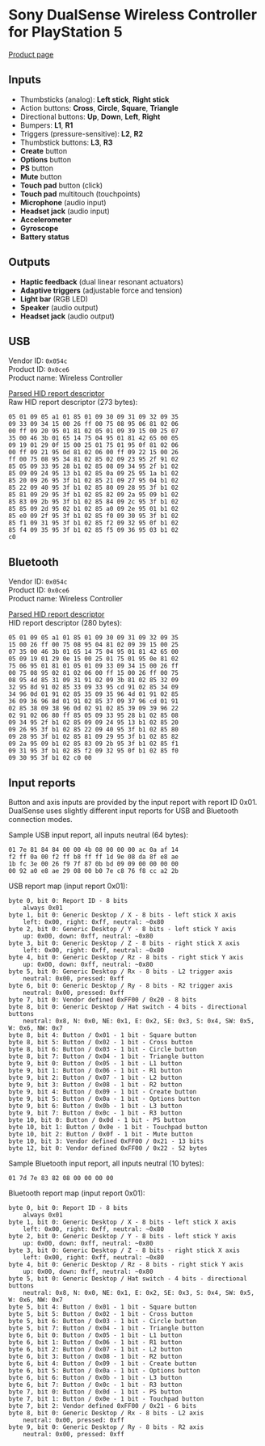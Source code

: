 # Sony DualSense Wireless Controller for PlayStation 5

[Product page](https://www.playstation.com/en-us/accessories/dualsense-wireless-controller/)

## Inputs

* Thumbsticks (analog): **Left stick**, **Right stick**
* Action buttons: **Cross**, **Circle**, **Square**, **Triangle**
* Directional buttons: **Up**, **Down**, **Left**, **Right**
* Bumpers: **L1**, **R1**
* Triggers (pressure-sensitive): **L2**, **R2**
* Thumbstick buttons: **L3**, **R3**
* **Create** button
* **Options** button
* **PS** button
* **Mute** button
* **Touch pad** button (click)
* **Touch pad** multitouch (touchpoints)
* **Microphone** (audio input)
* **Headset jack** (audio input)
* **Accelerometer**
* **Gyroscope**
* **Battery status**

## Outputs

* **Haptic feedback** (dual linear resonant actuators)
* **Adaptive triggers** (adjustable force and tension)
* **Light bar** (RGB LED)
* **Speaker** (audio output)
* **Headset jack** (audio output)

## USB

Vendor ID: `0x054c`  
Product ID: `0x0ce6`  
Product name: Wireless Controller

[Parsed HID report descriptor](report-descriptor-usb.txt)  
Raw HID report descriptor (273 bytes):

```
05 01 09 05 a1 01 85 01 09 30 09 31 09 32 09 35
09 33 09 34 15 00 26 ff 00 75 08 95 06 81 02 06
00 ff 09 20 95 01 81 02 05 01 09 39 15 00 25 07
35 00 46 3b 01 65 14 75 04 95 01 81 42 65 00 05
09 19 01 29 0f 15 00 25 01 75 01 95 0f 81 02 06
00 ff 09 21 95 0d 81 02 06 00 ff 09 22 15 00 26
ff 00 75 08 95 34 81 02 85 02 09 23 95 2f 91 02
85 05 09 33 95 28 b1 02 85 08 09 34 95 2f b1 02
85 09 09 24 95 13 b1 02 85 0a 09 25 95 1a b1 02
85 20 09 26 95 3f b1 02 85 21 09 27 95 04 b1 02
85 22 09 40 95 3f b1 02 85 80 09 28 95 3f b1 02
85 81 09 29 95 3f b1 02 85 82 09 2a 95 09 b1 02
85 83 09 2b 95 3f b1 02 85 84 09 2c 95 3f b1 02
85 85 09 2d 95 02 b1 02 85 a0 09 2e 95 01 b1 02
85 e0 09 2f 95 3f b1 02 85 f0 09 30 95 3f b1 02
85 f1 09 31 95 3f b1 02 85 f2 09 32 95 0f b1 02
85 f4 09 35 95 3f b1 02 85 f5 09 36 95 03 b1 02
c0
```

## Bluetooth

Vendor ID: `0x054c`  
Product ID: `0x0ce6`  
Product name: Wireless Controller

[Parsed HID report descriptor](report-descriptor-bluetooth.txt)  
HID report descriptor (280 bytes):

```
05 01 09 05 a1 01 85 01 09 30 09 31 09 32 09 35
15 00 26 ff 00 75 08 95 04 81 02 09 39 15 00 25
07 35 00 46 3b 01 65 14 75 04 95 01 81 42 65 00
05 09 19 01 29 0e 15 00 25 01 75 01 95 0e 81 02
75 06 95 01 81 01 05 01 09 33 09 34 15 00 26 ff
00 75 08 95 02 81 02 06 00 ff 15 00 26 ff 00 75
08 95 4d 85 31 09 31 91 02 09 3b 81 02 85 32 09
32 95 8d 91 02 85 33 09 33 95 cd 91 02 85 34 09
34 96 0d 01 91 02 85 35 09 35 96 4d 01 91 02 85
36 09 36 96 8d 01 91 02 85 37 09 37 96 cd 01 91
02 85 38 09 38 96 0d 02 91 02 85 39 09 39 96 22
02 91 02 06 80 ff 85 05 09 33 95 28 b1 02 85 08
09 34 95 2f b1 02 85 09 09 24 95 13 b1 02 85 20
09 26 95 3f b1 02 85 22 09 40 95 3f b1 02 85 80
09 28 95 3f b1 02 85 81 09 29 95 3f b1 02 85 82
09 2a 95 09 b1 02 85 83 09 2b 95 3f b1 02 85 f1
09 31 95 3f b1 02 85 f2 09 32 95 0f b1 02 85 f0
09 30 95 3f b1 02 c0 00
```

## Input reports

Button and axis inputs are provided by the input report with report ID 0x01. DualSense uses slightly different input reports for USB and Bluetooth connection modes.

Sample USB input report, all inputs neutral (64 bytes):

```
01 7e 81 84 84 00 00 4b 08 00 00 00 ac 0a af 14
f2 ff 0a 00 f2 ff b8 ff ff 1d 9e 08 da 8f e8 ae
1b fc 3e 00 26 f9 7f 87 0b bd 09 09 00 00 00 00
00 92 a0 e8 ae 29 08 00 b0 7e c8 76 f8 cc a2 2b
```

USB report map (input report 0x01):

```
byte 0, bit 0: Report ID - 8 bits
    always 0x01
byte 1, bit 0: Generic Desktop / X - 8 bits - left stick X axis
    left: 0x00, right: 0xff, neutral: ~0x80
byte 2, bit 0: Generic Desktop / Y - 8 bits - left stick Y axis
    up: 0x00, down: 0xff, neutral: ~0x80
byte 3, bit 0: Generic Desktop / Z - 8 bits - right stick X axis
    left: 0x00, right: 0xff, neutral: ~0x80
byte 4, bit 0: Generic Desktop / Rz - 8 bits - right stick Y axis
    up: 0x00, down: 0xff, neutral: ~0x80
byte 5, bit 0: Generic Desktop / Rx - 8 bits - L2 trigger axis
    neutral: 0x00, pressed: 0xff
byte 6, bit 0: Generic Desktop / Ry - 8 bits - R2 trigger axis
    neutral: 0x00, pressed: 0xff
byte 7, bit 0: Vendor defined 0xFF00 / 0x20 - 8 bits
byte 8, bit 0: Generic Desktop / Hat switch - 4 bits - directional buttons
    neutral: 0x8, N: 0x0, NE: 0x1, E: 0x2, SE: 0x3, S: 0x4, SW: 0x5, W: 0x6, NW: 0x7
byte 8, bit 4: Button / 0x01 - 1 bit - Square button
byte 8, bit 5: Button / 0x02 - 1 bit - Cross button
byte 8, bit 6: Button / 0x03 - 1 bit - Circle button
byte 8, bit 7: Button / 0x04 - 1 bit - Triangle button
byte 9, bit 0: Button / 0x05 - 1 bit - L1 button
byte 9, bit 1: Button / 0x06 - 1 bit - R1 button
byte 9, bit 2: Button / 0x07 - 1 bit - L2 button
byte 9, bit 3: Button / 0x08 - 1 bit - R2 button
byte 9, bit 4: Button / 0x09 - 1 bit - Create button
byte 9, bit 5: Button / 0x0a - 1 bit - Options button
byte 9, bit 6: Button / 0x0b - 1 bit - L3 button
byte 9, bit 7: Button / 0x0c - 1 bit - R3 button
byte 10, bit 0: Button / 0x0d - 1 bit - PS button
byte 10, bit 1: Button / 0x0e - 1 bit - Touchpad button
byte 10, bit 2: Button / 0x0f - 1 bit - Mute button
byte 10, bit 3: Vendor defined 0xFF00 / 0x21 - 13 bits
byte 12, bit 0: Vendor defined 0xFF00 / 0x22 - 52 bytes
```

Sample Bluetooth input report, all inputs neutral (10 bytes):

```
01 7d 7e 83 82 08 00 00 00 00
```

Bluetooth report map (input report 0x01):

```
byte 0, bit 0: Report ID - 8 bits
    always 0x01
byte 1, bit 0: Generic Desktop / X - 8 bits - left stick X axis
    left: 0x00, right: 0xff, neutral: ~0x80
byte 2, bit 0: Generic Desktop / Y - 8 bits - left stick Y axis
    up: 0x00, down: 0xff, neutral: ~0x80
byte 3, bit 0: Generic Desktop / Z - 8 bits - right stick X axis
    left: 0x00, right: 0xff, neutral: ~0x80
byte 4, bit 0: Generic Desktop / Rz - 8 bits - right stick Y axis
    up: 0x00, down: 0xff, neutral: ~0x80
byte 5, bit 0: Generic Desktop / Hat switch - 4 bits - directional buttons
    neutral: 0x8, N: 0x0, NE: 0x1, E: 0x2, SE: 0x3, S: 0x4, SW: 0x5, W: 0x6, NW: 0x7
byte 5, bit 4: Button / 0x01 - 1 bit - Square button
byte 5, bit 5: Button / 0x02 - 1 bit - Cross button
byte 5, bit 6: Button / 0x03 - 1 bit - Circle button
byte 5, bit 7: Button / 0x04 - 1 bit - Triangle button
byte 6, bit 0: Button / 0x05 - 1 bit - L1 button
byte 6, bit 1: Button / 0x06 - 1 bit - R1 button
byte 6, bit 2: Button / 0x07 - 1 bit - L2 button
byte 6, bit 3: Button / 0x08 - 1 bit - R2 button
byte 6, bit 4: Button / 0x09 - 1 bit - Create button
byte 6, bit 5: Button / 0x0a - 1 bit - Options button
byte 6, bit 6: Button / 0x0b - 1 bit - L3 button
byte 6, bit 7: Button / 0x0c - 1 bit - R3 button
byte 7, bit 0: Button / 0x0d - 1 bit - PS button
byte 7, bit 1: Button / 0x0e - 1 bit - Touchpad button
byte 7, bit 2: Vendor defined 0xFF00 / 0x21 - 6 bits
byte 8, bit 0: Generic Desktop / Rx - 8 bits - L2 axis
    neutral: 0x00, pressed: 0xff
byte 9, bit 0: Generic Desktop / Ry - 8 bits - R2 axis
    neutral: 0x00, pressed: 0xff
```
